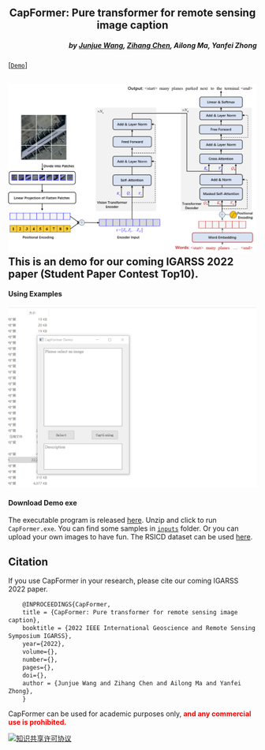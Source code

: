 <h2 align="center">CapFormer: Pure transformer for remote sensing image caption</h2>


<h5 align="right">by <a href="https://junjue-wang.github.io/homepage/">Junjue Wang</a>, <a href="https://github.com/DH-boy">Zihang Chen</a>, 
Ailong Ma, Yanfei Zhong
</h5>

[[`Demo`](https://pan.baidu.com/s/1fTu_P2b3Pp1Pu_MVQZJxUg?pwd=2333)]

![image](./CapFormer.png)
This is an demo for our coming IGARSS 2022 paper (Student Paper Contest Top10).
---------------------
#### Using Examples
![image](./run_demo.gif)

#### Download Demo exe
The executable program is released [here](https://pan.baidu.com/s/1fTu_P2b3Pp1Pu_MVQZJxUg?pwd=2333).
Unzip and click to run `CapFormer.exe`.
You can find some samples in [`inputs`](./inputs) folder.
Or you can upload your own images to have fun.
The RSICD dataset can be used [here](https://github.com/201528014227051/RSICD_optimal).

## Citation
If you use CapFormer in your research, please cite our coming IGARSS 2022 paper.
```text
    @INPROCEEDINGS{CapFormer,
    title = {CapFormer: Pure transformer for remote sensing image caption},
    booktitle = {2022 IEEE International Geoscience and Remote Sensing Symposium IGARSS},
    year={2022},
    volume={},
    number={},
    pages={},
    doi={},
    author = {Junjue Wang and Zihang Chen and Ailong Ma and Yanfei Zhong},
    }
```
CapFormer can be used for academic purposes only,
<font color="red"><b> and any commercial use is prohibited.</b></font>
<a rel="license" href="https://creativecommons.org/licenses/by-nc-sa/4.0/deed.en">

<img alt="知识共享许可协议" style="border-width:0" src="https://i.creativecommons.org/l/by-nc-sa/4.0/88x31.png" /></a>